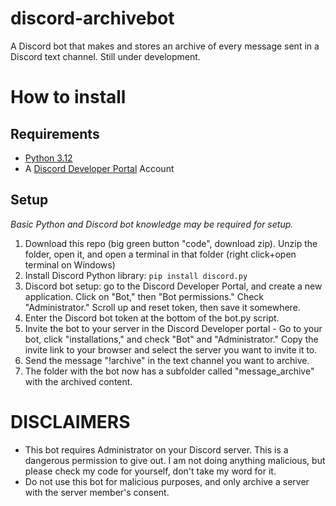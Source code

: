 # discord-archivebot
A Discord bot that makes and stores an archive of every message sent in a Discord text channel. Still under development.

# How to install
## Requirements
- [Python 3.12]([url]https://www.python.org/downloads/)
- A [Discord Developer Portal]([url]https://discord.com/developers/applications) Account

## Setup
_Basic Python and Discord bot knowledge may be required for setup._
1. Download this repo (big green button "code", download zip). Unzip the folder, open it, and open a terminal in that folder (right click+open terminal on Windows)
2. Install Discord Python library: `pip install discord.py`
3. Discord bot setup: go to the Discord Developer Portal, and create a new application. Click on "Bot," then "Bot permissions." Check "Administrator." Scroll up and reset token, then save it somewhere.
4. Enter the Discord bot token at the bottom of the bot.py script.
5. Invite the bot to your server in the Discord Developer portal - Go to your bot, click "installations," and check "Bot" and "Administrator." Copy the invite link to your browser and select the server you want to invite it to.
6. Send the message "!archive" in the text channel you want to archive.
7. The folder with the bot now has a subfolder called "message_archive" with the archived content.

# DISCLAIMERS
* This bot requires Administrator on your Discord server. This is a dangerous permission to give out. I am not doing anything malicious, but please check my code for yourself, don't take my word for it.
* Do not use this bot for malicious purposes, and only archive a server with the server member's consent. 
